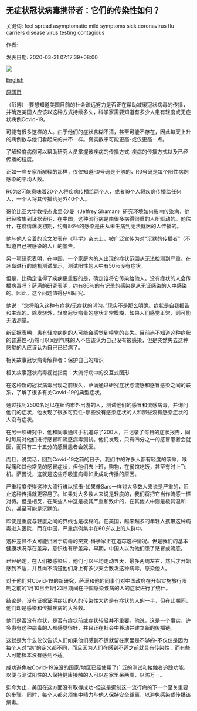 ## 无症状冠状病毒携带者：它们的传染性如何？

关键词: feel spread asymptomatic mild symptoms sick coronavirus flu carriers disease virus testing contagious

作者: 

发表日期: 2020-03-31 07:17:39+08:00

![](https://www.straitstimes.com/sites/default/files/styles/x_large/public/articles/2020/03/31/nz_camasks_310327.jpg?itok=Gy_Jx5aP)

[English](Asymptomatic%20coronavirus%20carriers%3A%20How%20contagious%20are%20they%3F.md)

[原网页](https://www.straitstimes.com/world/united-states/asymptomatic-coronavirus-carriers-how-contagious-are-they)

（彭博）-要想知道美国目前的社会疏远努力是否正在帮助减缓冠状病毒的传播，并确定美国人应该以这种方式持续多久，科学家需要知道有多少人患有轻度或无症状病例Covid-19。

可能有很多这样的人。由于他们的症状含糊不清，甚至可能不存在，因此每天上升的病例数与他们看起来的并不一样。真实数字可能更高-或仅更高一点。

了解轻度病例可以帮助研究人员掌握该疾病的传播方式-疾病的传播方式以及已经传播的程度。

正如一些专家所解释的那样，仅仅知道R0号码是不够的，R0号码是每个阳性病例感染的平均人数。

R0为2可能意味着20个人将疾病传播给两个人，或者19个人将疾病传播给任何人，一个人将其传播给另外40个人。

哥伦比亚大学教授杰弗里·沙曼（Jeffrey Shaman）研究环境如何影响传染病，他已经收集到证据表明，在中国，这种流行病是由很多病得很重的人所驱动的。他估计，在疫情爆发初期，约有86％的感染是由从未生病到无法就医的人传播的。

他与他人合着的论文发表在《科学》杂志上，被广泛宣传为对“沉默的传播者”（不知道自己被感染的人）的警告。

另一项研究表明，在中国，一个家庭内的人出现的症状范围从无法检测到严重。在冰岛进行的随机测试显示，测试阳性的人中有50％没有症状。

但是，比确定谁得了疾病更重要的是，确定谁将它传染给他人。没有症状的人会传播病毒吗？萨满的研究表明，约有86％的有记录的感染是从无证感染的人中感染的。因此，这个问题值得仔细研究。

他说：“您将陷入这种有症状/无症状的鸿沟。”现实不是那么明确。症状是自我报告和主观的。除发烧外，轻度冠状病毒的症状非常模糊，如果人们感觉正常，则可能无法测量。

新证据表明，患有轻度病例的人可能会感觉到嗅觉的丧失。目前尚不知道这种症状的普遍性-仍然可以闻到气味的人不应该认为自己没有被感染，但是突然失去这种感觉的人应该认为自己已经病了。

相关故事冠状病毒解释者：保护自己的知识

相关故事冠状病毒视觉指南：大流行病中的交互式图形

在这种新的冠状病毒出现之前很久，萨满通过研究症状与流感和感冒感染之间的联系，了解了很多有关Covid-19的典型症状。

通过找到2500名足以在纽约市外出游的人，测试他们的感冒和流感病毒，并询问他们的症状，他发现了很多可变性-那些没有感染症状的人和那些没有感染症状的人没有症状。

在另一项研究中，他和同事通过手机追踪了200人，并记录了每日的症状报告，同时每周对他们进行感冒和流感病毒测试。他们发现，只有四分之一的感冒患者会就医，而只有二十五分的感冒患者会就医。

而且，说实话，回到Covid-19之前的日子，我们中的许多人都有轻度的咳嗽，喉咙痛和其他常见的感冒症状，但他们去上班，购物，在餐馆吃饭，甚至有时上飞机。萨曼说，这就是这些呼吸道病毒如此成功传播的原因。

严重程度使得这种大流行难以抗击-如果像Sars一样对大多数人来说是严重的，阻止这种传播就更容易了。如果对大多数人来说是轻度的，我们将把它当作流感一样对待。但是相反，在某些人中这是极其严重和致命的，在其他人中则是极其温和的，甚至可能是沉默的。

即使是重度与轻度之间的界线也是模糊的。在美国，越来越多的年轻人携带这种病毒进入医院，而在中国，严重病例集中在60岁以上的人群中。

这种差异不太可能归因于病毒的突变-科学家正在追踪这种情况。但是我们的基本健康状况存在差异，意识也有所差异。早期，中国人以为他们患了感冒或流感。

已经确定，在人们被感染后，他们可以平均走动五天，最多两周左右，然后才开始感到不适，并且尚不清楚他们身上有多少天会散发这种病毒，感染他人。

对于他们对Covid-19的新研究，萨满和他的同事们对中国政府在开始实施旅行限制之前的1月10日至1月23日期间在中国感染该病的人的症状进行了统计。

结论是，没有证据证明症状的人的传染性大约是有症状的人的一半，但在此期间，他们却是感染和传播疾病的大多数。

他们是否没有症状，是否有症状前或症状较轻并不重要。他说，这是一个事实，许多患有这种病毒的人都感觉很好，并且正在社会中移动并建立新的传播链。

这就是为什么仅仅告诉人们如果他们感到不适就留在家里是不够的-不仅仅是因为每个人对“病”的定义都不同，而且因为人们在感到不适之前就具有传染性，而有些人可能根本没有感到不适。

成功避免被Covid-19淹没的国家/地区已经使用了广泛的测试和接触者追踪功能，以便与测试阳性的人保持健康接触的人可以在家里呆两周，以防万一。

迄今为止，美国在这方面没有取得成功-但这是遏制这一流行病的下一个至关重要的步骤。同时，每个人都必须集中精力与他人保持安全距离，以避免感染或传播该病毒。